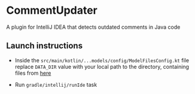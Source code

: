 # CommentUpdater
A plugin for IntelliJ IDEA that detects outdated comments in Java code


## Launch instructions

- Inside the `src/main/kotlin/...models/config/ModelFilesConfig.kt` file 
replace `DATA_DIR` value with your local path to the directory, containing files from [here](https://drive.google.com/drive/folders/1E4XOJHfEWOlHXBPxPu3_bkKfuU4G_N49?usp=sharing)
  
- Run  `gradle/intellij/runIde` task